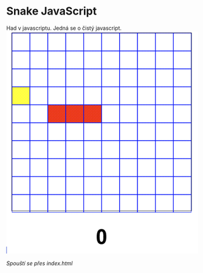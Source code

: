 # Snake JavaScript
 Had v javascriptu. Jedná se o čistý javascript.
![PreviewSnake](Snake.gif)

*Spouští se přes index.html*